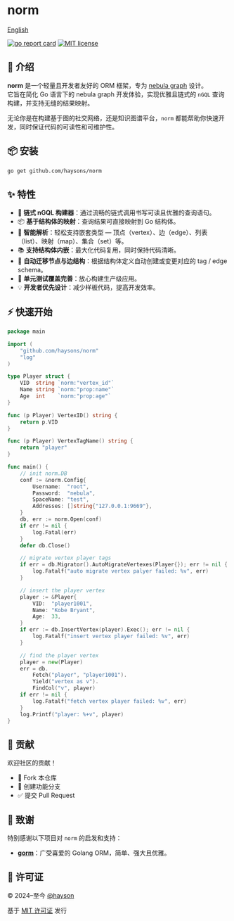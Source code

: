 # norm

[English](README.md)

[![go report card](https://goreportcard.com/badge/haysons/norm)](https://goreportcard.com/report/github.com/haysons/norm)
[![MIT license](https://img.shields.io/badge/license-MIT-brightgreen.svg)](https://opensource.org/licenses/MIT)

## 🚀 介绍

**norm** 是一个轻量且开发者友好的 ORM 框架，专为 [nebula graph](https://nebula-graph.io) 设计。  
它旨在简化 Go 语言下的 nebula graph 开发体验，实现优雅且链式的 `nGQL` 查询构建，并支持无缝的结果映射。

无论你是在构建基于图的社交网络，还是知识图谱平台，`norm` 都能帮助你快速开发，同时保证代码的可读性和可维护性。

## 📦 安装

```bash
go get github.com/haysons/norm
```

## ✨ 特性

- 🔗 **链式 nGQL 构建器**：通过流畅的链式调用书写可读且优雅的查询语句。
- 📦 **基于结构体的映射**：查询结果可直接映射到 Go 结构体。
- 🧠 **智能解析**：轻松支持嵌套类型 — 顶点（vertex）、边（edge）、列表（list）、映射（map）、集合（set）等。
- 📚 **支持结构体内嵌**：最大化代码复用，同时保持代码清晰。
- 🔄 **自动迁移节点与边结构**：根据结构体定义自动创建或变更对应的 tag / edge schema。
- 🧪 **单元测试覆盖完善**：放心构建生产级应用。
- 💡 **开发者优先设计**：减少样板代码，提高开发效率。

## ⚡ 快速开始

``` go
package main

import (
	"github.com/haysons/norm"
	"log"
)

type Player struct {
	VID  string `norm:"vertex_id"`
	Name string `norm:"prop:name"`
	Age  int    `norm:"prop:age"`
}

func (p Player) VertexID() string {
	return p.VID
}

func (p Player) VertexTagName() string {
	return "player"
}

func main() {
	// init norm.DB
	conf := &norm.Config{
		Username:  "root",
		Password:  "nebula",
		SpaceName: "test",
		Addresses: []string{"127.0.0.1:9669"},
	}
	db, err := norm.Open(conf)
	if err != nil {
		log.Fatal(err)
	}
	defer db.Close()

	// migrate vertex player tags
	if err = db.Migrator().AutoMigrateVertexes(Player{}); err != nil {
		log.Fatalf("auto migrate vertex palyer failed: %v", err)
	}

	// insert the player vertex
	player := &Player{
		VID:  "player1001",
		Name: "Kobe Bryant",
		Age:  33,
	}
	if err := db.InsertVertex(player).Exec(); err != nil {
		log.Fatalf("insert vertex player failed: %v", err)
	}

	// find the player vertex
	player = new(Player)
	err = db.
		Fetch("player", "player1001").
		Yield("vertex as v").
		FindCol("v", player)
	if err != nil {
		log.Fatalf("fetch vertex player failed: %v", err)
	}
	log.Printf("player: %+v", player)
}
```

## 🤝 贡献

欢迎社区的贡献！

- 🍴 Fork 本仓库
- 🔧 创建功能分支
- ✅ 提交 Pull Request

## 🙏 致谢

特别感谢以下项目对 `norm` 的启发和支持：

- [**gorm**](https://gorm.io)：广受喜爱的 Golang ORM，简单、强大且优雅。

## 📄 许可证

© 2024–至今 [@hayson](https://github.com/haysons)

基于 [MIT 许可证](./LICENSE) 发行
